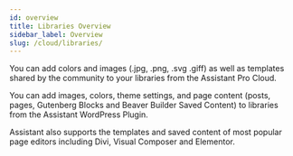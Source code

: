 ```yaml
---
id: overview
title: Libraries Overview 
sidebar_label: Overview
slug: /cloud/libraries/
---
```


You can add colors and images (.jpg, .png, .svg .giff) as well as templates shared by the community to your libraries from the Assistant Pro Cloud.  

You can add images, colors, theme settings, and page content (posts, pages, Gutenberg Blocks and Beaver Builder Saved Content) to libraries from the Assistant WordPress Plugin.  

Assistant also supports the templates and saved content of most popular page editors including Divi, Visual Composer and Elementor.



